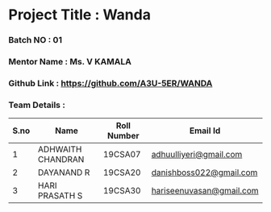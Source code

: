 # Project Title :  Wanda
### Batch NO : 01
### Mentor Name : Ms. V KAMALA
### Github Link : https://github.com/A3U-5ER/WANDA
### Team Details :
| S.no  | Name  | Roll Number  | Email Id  |
|-------|-------|--------------|-----------|
| 1  | ADHWAITH CHANDRAN | 19CSA07  | adhuulliyeri@gmail.com  |
|  2 | DAYANAND R  | 19CSA20  | danishboss022@gmail.com  |
| 3  |  HARI PRASATH S |  19CSA30 | hariseenuvasan@gmail.com   |
